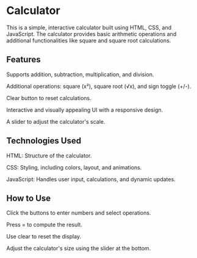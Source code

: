 # Calculator
This is a simple, interactive calculator built using HTML, CSS, and JavaScript. The calculator provides basic arithmetic operations and additional functionalities like square and square root calculations.

## Features
Supports addition, subtraction, multiplication, and division.

Additional operations: square (x²), square root (√x), and sign toggle (+/-).

Clear button to reset calculations.

Interactive and visually appealing UI with a responsive design.

A slider to adjust the calculator's scale.

## Technologies Used
HTML: Structure of the calculator.

CSS: Styling, including colors, layout, and animations.

JavaScript: Handles user input, calculations, and dynamic updates.

## How to Use
Click the buttons to enter numbers and select operations.

Press = to compute the result.

Use clear to reset the display.

Adjust the calculator's size using the slider at the bottom.
